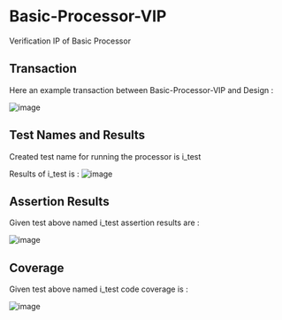 # Basic-Processor-VIP
Verification IP of Basic Processor

## Transaction
Here an example transaction between Basic-Processor-VIP and Design :

![image](https://github.com/DenizzzGuzell/Basic-Processor-VIP/assets/81621705/0e1785e8-be4c-4010-b135-9ace6f99b22c)


## Test Names and Results
Created test name for running the processor is i_test

Results of i_test is : 
![image](https://github.com/DenizzzGuzell/Basic-Processor-VIP/assets/81621705/26b49289-bb16-4204-a84c-879229ef2cff)


## Assertion Results
Given test above named i_test assertion results are :

![image](https://github.com/DenizzzGuzell/Basic-Processor-VIP/assets/81621705/b719906c-012a-4f2b-ab31-d42b8e2c21cd)


## Coverage
Given test above named i_test code coverage is :

![image](https://github.com/DenizzzGuzell/Basic-Processor-VIP/assets/81621705/8c65ec38-b805-4e1f-90ba-fd506de37ea6)



